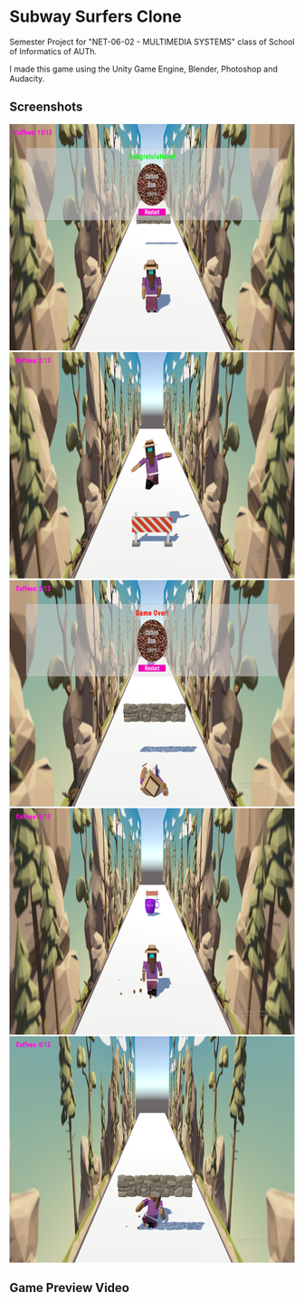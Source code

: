 # Subway Surfers Clone
Semester Project for "NET-06-02 - MULTIMEDIA SYSTEMS" class of School of Informatics of AUTh. 

I made this game using the Unity Game Engine, Blender, Photoshop and Audacity. 

## Screenshots

<img src="https://github.com/StavrosNik4/Subway-Surfers-Clone/blob/1d4f5d4e2f02e7e31ebc42d7024e0143cba43e47/Screenshots/Screenshot_1.png" height="400px"/>
<img src="https://github.com/StavrosNik4/Subway-Surfers-Clone/blob/1d4f5d4e2f02e7e31ebc42d7024e0143cba43e47/Screenshots/Screenshot_2.png" height="400px"/>
<img src="https://github.com/StavrosNik4/Subway-Surfers-Clone/blob/1d4f5d4e2f02e7e31ebc42d7024e0143cba43e47/Screenshots/Screenshot_3.png" height="400px"/>
<img src="https://github.com/StavrosNik4/Subway-Surfers-Clone/blob/1d4f5d4e2f02e7e31ebc42d7024e0143cba43e47/Screenshots/Screenshot_4.png" height="400px"/>
<img src="https://github.com/StavrosNik4/Subway-Surfers-Clone/blob/1d4f5d4e2f02e7e31ebc42d7024e0143cba43e47/Screenshots/Screenshot_5.png" height="400px"/>

## Game Preview Video
